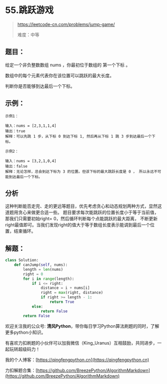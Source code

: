 # 55.跳跃游戏
> https://leetcode-cn.com/problems/jump-game/
> 
> 难度：中等

## 题目：

给定一个非负整数数组 nums ，你最初位于数组的 第一个下标 。

数组中的每个元素代表你在该位置可以跳跃的最大长度。

判断你是否能够到达最后一个下标。

## 示例：

```
示例1：

输入：nums = [2,3,1,1,4]
输出：true
解释：可以先跳 1 步，从下标 0 到达下标 1, 然后再从下标 1 跳 3 步到达最后一个下标。

示例2：

输入：nums = [3,2,1,0,4]
输出：false
解释：无论怎样，总会到达下标为 3 的位置。但该下标的最大跳跃长度是 0 ， 所以永远不可能到达最后一个下标。
```

## 分析

这种判断能否走完、走的更远等题目，优先考虑贪心和动态规划两种方式，显然这道题用贪心来做更合适一些。
题目要求每次能跳跃的位置长度小于等于当前值，那我们只需要初始right= 0，然后循环判断每个点能跳跃的最大距离，
不断更新right最值即可。当我们发现right的值大于等于数组长度表示能调到最后一个位置，结束循环。

## 解题：

```python
class Solution:
    def canJump(self, nums):
        length = len(nums)
        right = 0
        for i in range(length):
            if i <= right:
                distance = i + nums[i]
                right = max(right, distance)
                if right >= length - 1:
                    return True
            else:
                return False
        return False
```

欢迎关注我的公众号: **清风Python**，带你每日学习Python算法刷题的同时，了解更多python小知识。

有喜欢力扣刷题的小伙伴可以加我微信（King_Uranus）互相鼓励，共同进步，一起玩转超级码力！

我的个人博客：[https://qingfengpython.cn](https://qingfengpython.cn)

力扣解题合集：[https://github.com/BreezePython/AlgorithmMarkdown](https://github.com/BreezePython/AlgorithmMarkdown)